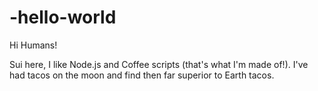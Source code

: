 # -hello-world

Hi Humans!

Sui here, I like Node.js and Coffee scripts (that's what I'm made of!).
I've had tacos on the moon and find then far superior to Earth tacos.

